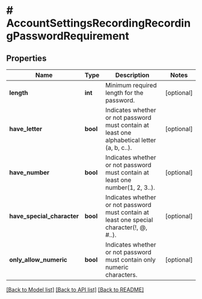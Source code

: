 # # AccountSettingsRecordingRecordingPasswordRequirement

## Properties

Name | Type | Description | Notes
------------ | ------------- | ------------- | -------------
**length** | **int** | Minimum required length for the password. | [optional] 
**have_letter** | **bool** | Indicates whether or not password must contain at least one alphabetical letter (a, b, c..). | [optional] 
**have_number** | **bool** | Indicates whether or not password must contain at least one number(1, 2, 3..). | [optional] 
**have_special_character** | **bool** | Indicates whether or not password must contain at least one special character(!, @, #..). | [optional] 
**only_allow_numeric** | **bool** | Indicates whether or not password must contain only numeric characters. | [optional] 

[[Back to Model list]](../../README.md#documentation-for-models) [[Back to API list]](../../README.md#documentation-for-api-endpoints) [[Back to README]](../../README.md)


